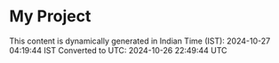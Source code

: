 # My Project

This content is dynamically generated in Indian Time (IST): 2024-10-27 04:19:44 IST
Converted to UTC: 2024-10-26 22:49:44 UTC
